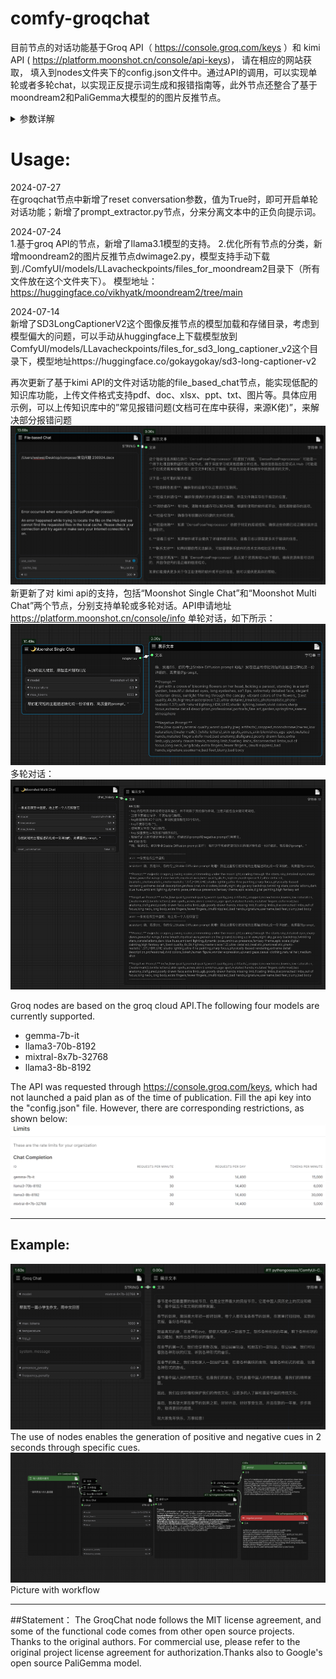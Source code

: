 # comfy-groqchat
目前节点的对话功能基于Groq API（ https://console.groq.com/keys ）和 kimi API ( https://platform.moonshot.cn/console/api-keys)， 请在相应的网站获取，  填入到nodes文件夹下的config.json文件中。通过API的调用，可以实现单轮或者多轮chat，以实现正反提示词生成和报错指南等，此外节点还整合了基于moondream2和PaliGemma大模型的的图片反推节点。
<details>
presence_penalty（存在惩罚）和frequency_penalty （频率惩罚）这两个参数的作用： `presence_penalty` 和 `frequency_penalty` 是用于控制语言模型输出多样性和重复性的参数。让我详细解释一下它们的作用：
1. presence_penalty（存在惩罚）:
   - 范围通常是 -2.0 到 2.0。
   - 这个参数用于惩罚新token基于它们是否已经出现在文本中。
   - 正值会增加模型谈论新主题的可能性。
   - 负值会使模型更倾向于重复已经说过的内容。
   - 值为0时不会有影响。

2. frequency_penalty（频率惩罚）:
   - 范围通常也是 -2.0 到 2.0。
   - 这个参数根据新token到目前为止在文本中出现的频率来惩罚它们。
   - 正值会降低模型逐字重复同样短语的可能性。
   - 负值会鼓励模型重复常用词。
   - 值为0时不会有影响。

这两个参数的主要区别：
- `presence_penalty` 只关心一个token是否出现过，不管出现了多少次。
- `frequency_penalty` 则考虑了一个token出现的次数，出现次数越多，惩罚越大。

使用示例：
1. 如果你想要模型产生更多样化的内容，可以设置较高的正值，例如：
   ```python
   presence_penalty=0.6, frequency_penalty=0.8
   ```

2. 如果你希望模型更专注于特定主题，可以使用较低的值或轻微的负值，例如：
   ```python
   presence_penalty=0, frequency_penalty=-0.2
   ```

3. 对于大多数一般用途，保持这两个值为0或接近0通常效果不错：
   ```python
   presence_penalty=0, frequency_penalty=0
   ```
此外在groqchat.py节点中，temperature和top_p是用于控制语言模型输出的随机性和多样性的两个重要参数。

1. temperature（温度）:
   - 范围通常是0到2.0，默认值通常为0.7。
   - 控制输出的随机性。
   - 较低的值（接近0）会使输出更加确定性和一致，模型更倾向于选择最可能的下一个词。
   - 较高的值会增加随机性，使输出更加多样化和创造性，但可能也会引入更多不相关或不连贯的内容。
   - 当temperature为0时，模型总是选择最可能的下一个词，结果变得完全确定。

2. top_p（核采样）:
   - 范围是0到1.0，默认值通常为1.0。
   - 这是一种称为"核采样"的替代性采样方法。
   - top_p控制模型考虑的词的累积概率阈值。
   - 例如，如果top_p设为0.9，模型将仅考虑累积概率达到90%的最可能的词。
   - 较低的值会使输出更加集中和确定，而较高的值允许更多的多样性。

这两个参数的使用建议：

1. 对于需要高度一致性和准确性的任务（如问答或事实生成），使用较低的temperature（如0.3-0.5）或较低的top_p值。

2. 对于创意写作或需要更多多样性的任务，使用较高的temperature（如0.7-1.0）或接近1的top_p值。

3. 通常不同时调整这两个参数，而是选择其中一个进行调整。temperature更常用，而top_p在某些特定场景下可能更有效。

4. 实际应用中，这些参数的最佳值往往需要通过实验来确定，因为它们的效果可能因任务和所需输出类型而异。

在groqchat.py节点中，这两个参数允许用户根据具体需求调整模型输出的特性，从而在一致性和创造性之间找到适当的平衡。
且在实际应用中，这些参数的最佳值往往需要通过实验来确定，因为它们的效果可能因不同的任务和所需的输出类型而异。对于Groq的API，你可能需要查看其文档以确认这些参数是否完全按照上述方式工作，因为不同的AI服务提供商可能会有细微的实现差异。
<summary>参数详解</summary>
</details> 

# Usage:
2024-07-27  
在groqchat节点中新增了reset conversation参数，值为True时，即可开启单轮对话功能；新增了prompt_extractor.py节点，分来分离文本中的正负向提示词。 

2024-07-24  
1.基于groq API的节点，新增了llama3.1模型的支持。
2.优化所有节点的分类，新增moondream2的图片反推节点dwimage2.py，模型支持手动下载到./ComfyUI/models/LLavacheckpoints/files_for_moondream2目录下（所有文件放在这个文件夹下）。 模型地址：https://huggingface.co/vikhyatk/moondream2/tree/main

2024-07-14  
新增了SD3LongCaptionerV2这个图像反推节点的模型加载和存储目录，考虑到模型偏大的问题，可以手动从huggingface上下载模型放到ComfyUl/models/LLavacheckpoints/files_for_sd3_long_captioner_v2这个目录下，模型地址https://huggingface.co/gokaygokay/sd3-long-captioner-v2

再次更新了基于kimi API的文件对话功能的file_based_chat节点，能实现低配的知识库功能，上传文件格式支持pdf、doc、xlsx、ppt、txt、图片等。具体应用示例，可以上传知识库中的”常见报错问题(文档可在库中获得，来源K佬)”，来解决部分报错问题
![](image/demo02.png)
新更新了对 kimi api的支持，包括“Moonshot Single Chat”和“Moonshot Multi Chat”两个节点，分别支持单轮或多轮对话。API申请地址 https://platform.moonshot.cn/console/info
单轮对话，如下所示：
![](image/single.png)
多轮对话：
![](image/multi.png)

Groq nodes are based on the groq cloud API.The following four models are currently supported.
* gemma-7b-it
* llama3-70b-8192
* mixtral-8x7b-32768
* llama3-8b-8192

The API was requested through https://console.groq.com/keys, which had not launched a paid plan as of the time of publication. Fill the api key into the "config.json" file.
However, there are corresponding restrictions, as shown below:
![](image/limits.png)
____
## Example:
![](image/workflow.png)
The use of nodes enables the generation of positive and negative cues in 2 seconds through specific cues.
![](image/prompt_workflow.png)
Picture with workflow
____
##Statement：
The GroqChat node follows the MIT license agreement, and some of the functional code comes from other open source projects. Thanks to the original authors. For commercial use, please refer to the original project license agreement for authorization.Thanks also to Google's open source PaliGemma model.

